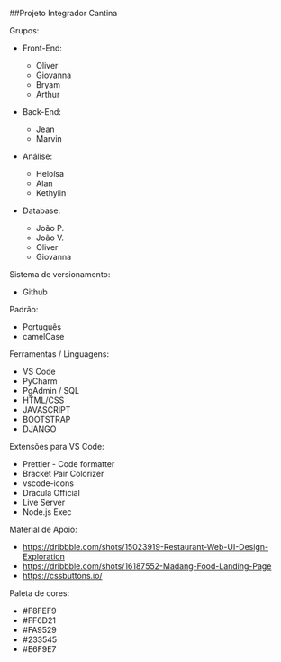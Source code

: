 ##Projeto Integrador Cantina

Grupos:

- Front-End:
    - Oliver
    - Giovanna
    - Bryam
    - Arthur

- Back-End:
    - Jean
    - Marvin

- Análise:
    - Heloísa
    - Alan
    - Kethylin

- Database:
    - João P.
    - João V.
    - Oliver
    - Giovanna

Sistema de versionamento:

- Github

Padrão:

- Português
- camelCase

Ferramentas / Linguagens:

- VS Code
- PyCharm
- PgAdmin / SQL
- HTML/CSS
- JAVASCRIPT
- BOOTSTRAP
- DJANGO

Extensões para VS Code:

- Prettier - Code formatter
- Bracket Pair Colorizer
- vscode-icons
- Dracula Official
- Live Server
- Node.js Exec

Material de Apoio:

- https://dribbble.com/shots/15023919-Restaurant-Web-UI-Design-Exploration
- https://dribbble.com/shots/16187552-Madang-Food-Landing-Page
- https://cssbuttons.io/

Paleta de cores:

- #F8FEF9
- #FF6D21
- #FA9529
- #233545
- #E6F9E7
